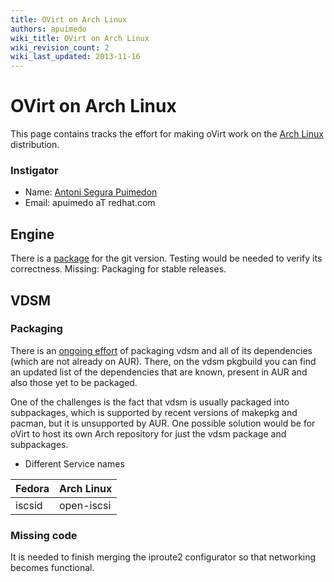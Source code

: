 ```yaml
---
title: OVirt on Arch Linux
authors: apuimedo
wiki_title: OVirt on Arch Linux
wiki_revision_count: 2
wiki_last_updated: 2013-11-16
---
```


# OVirt on Arch Linux

This page contains tracks the effort for making oVirt work on the [Arch Linux](https://www.archlinux.org/) distribution.

### Instigator

*   Name: [ Antoni Segura Puimedon](User:APuimedo)
*   Email: apuimedo aT redhat.com

## Engine

There is a [package](https://aur.archlinux.org/packages/ovirt-engine-git/) for the git version. Testing would be needed to verify its correctness. Missing: Packaging for stable releases.

## VDSM

### Packaging

There is an [ongoing effort](https://github.com/celebdor/vdsm-aur) of packaging vdsm and all of its dependencies (which are not already on AUR). There, on the vdsm pkgbuild you can find an updated list of the dependencies that are known, present in AUR and also those yet to be packaged.

One of the challenges is the fact that vdsm is usually packaged into subpackages, which is supported by recent versions of makepkg and pacman, but it is unsupported by AUR. One possible solution would be for oVirt to host its own Arch repository for just the vdsm package and subpackages.

*   Different Service names

| Fedora | Arch Linux |
|--------|------------|
| iscsid | open-iscsi |

### Missing code

It is needed to finish merging the iproute2 configurator so that networking becomes functional.
